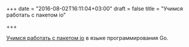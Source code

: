 +++
date = "2016-08-02T16:11:04+03:00"
draft = false
title = "Учимся работать с пакетом io"

+++

<p><a href="http://bit.ly/2axEKvS">Учимся работать с пакетом io</a> в языке программирования Go.</p>

